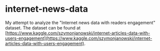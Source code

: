 # internet-news-data
My attempt to analyze the "Internet news data with readers engagement" dataset. The dataset can be found at [https://www.kaggle.com/szymonjanowski/internet-articles-data-with-users-engagement](https://www.kaggle.com/szymonjanowski/internet-articles-data-with-users-engagement).
